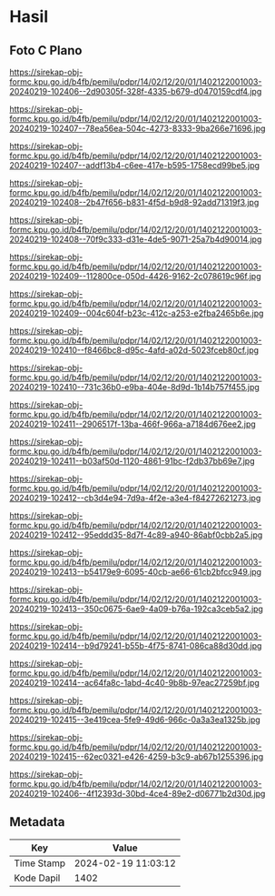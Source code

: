 # Hasil

## Foto C Plano

https://sirekap-obj-formc.kpu.go.id/b4fb/pemilu/pdpr/14/02/12/20/01/1402122001003-20240219-102406--2d90305f-328f-4335-b679-d0470159cdf4.jpg

https://sirekap-obj-formc.kpu.go.id/b4fb/pemilu/pdpr/14/02/12/20/01/1402122001003-20240219-102407--78ea56ea-504c-4273-8333-9ba266e71696.jpg

https://sirekap-obj-formc.kpu.go.id/b4fb/pemilu/pdpr/14/02/12/20/01/1402122001003-20240219-102407--addf13b4-c6ee-417e-b595-1758ecd99be5.jpg

https://sirekap-obj-formc.kpu.go.id/b4fb/pemilu/pdpr/14/02/12/20/01/1402122001003-20240219-102408--2b47f656-b831-4f5d-b9d8-92add71319f3.jpg

https://sirekap-obj-formc.kpu.go.id/b4fb/pemilu/pdpr/14/02/12/20/01/1402122001003-20240219-102408--70f9c333-d31e-4de5-9071-25a7b4d90014.jpg

https://sirekap-obj-formc.kpu.go.id/b4fb/pemilu/pdpr/14/02/12/20/01/1402122001003-20240219-102409--112800ce-050d-4426-9162-2c078619c96f.jpg

https://sirekap-obj-formc.kpu.go.id/b4fb/pemilu/pdpr/14/02/12/20/01/1402122001003-20240219-102409--004c604f-b23c-412c-a253-e2fba2465b6e.jpg

https://sirekap-obj-formc.kpu.go.id/b4fb/pemilu/pdpr/14/02/12/20/01/1402122001003-20240219-102410--f8466bc8-d95c-4afd-a02d-5023fceb80cf.jpg

https://sirekap-obj-formc.kpu.go.id/b4fb/pemilu/pdpr/14/02/12/20/01/1402122001003-20240219-102410--731c36b0-e9ba-404e-8d9d-1b14b757f455.jpg

https://sirekap-obj-formc.kpu.go.id/b4fb/pemilu/pdpr/14/02/12/20/01/1402122001003-20240219-102411--2906517f-13ba-466f-966a-a7184d676ee2.jpg

https://sirekap-obj-formc.kpu.go.id/b4fb/pemilu/pdpr/14/02/12/20/01/1402122001003-20240219-102411--b03af50d-1120-4861-91bc-f2db37bb69e7.jpg

https://sirekap-obj-formc.kpu.go.id/b4fb/pemilu/pdpr/14/02/12/20/01/1402122001003-20240219-102412--cb3d4e94-7d9a-4f2e-a3e4-f84272621273.jpg

https://sirekap-obj-formc.kpu.go.id/b4fb/pemilu/pdpr/14/02/12/20/01/1402122001003-20240219-102412--95eddd35-8d7f-4c89-a940-86abf0cbb2a5.jpg

https://sirekap-obj-formc.kpu.go.id/b4fb/pemilu/pdpr/14/02/12/20/01/1402122001003-20240219-102413--b54179e9-6095-40cb-ae66-61cb2bfcc949.jpg

https://sirekap-obj-formc.kpu.go.id/b4fb/pemilu/pdpr/14/02/12/20/01/1402122001003-20240219-102413--350c0675-6ae9-4a09-b76a-192ca3ceb5a2.jpg

https://sirekap-obj-formc.kpu.go.id/b4fb/pemilu/pdpr/14/02/12/20/01/1402122001003-20240219-102414--b9d79241-b55b-4f75-8741-086ca88d30dd.jpg

https://sirekap-obj-formc.kpu.go.id/b4fb/pemilu/pdpr/14/02/12/20/01/1402122001003-20240219-102414--ac64fa8c-1abd-4c40-9b8b-97eac27259bf.jpg

https://sirekap-obj-formc.kpu.go.id/b4fb/pemilu/pdpr/14/02/12/20/01/1402122001003-20240219-102415--3e419cea-5fe9-49d6-966c-0a3a3ea1325b.jpg

https://sirekap-obj-formc.kpu.go.id/b4fb/pemilu/pdpr/14/02/12/20/01/1402122001003-20240219-102415--62ec0321-e426-4259-b3c9-ab67b1255396.jpg

https://sirekap-obj-formc.kpu.go.id/b4fb/pemilu/pdpr/14/02/12/20/01/1402122001003-20240219-102406--4f12393d-30bd-4ce4-89e2-d06771b2d30d.jpg


## Metadata

| Key        | Value               |
| ---------- | ------------------- |
| Time Stamp | 2024-02-19 11:03:12 |
| Kode Dapil | 1402                |



